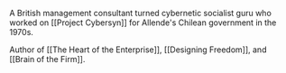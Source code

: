 A British management consultant turned cybernetic socialist guru who worked on [[Project Cybersyn]] for Allende's Chilean government in the 1970s. 

Author of [[The Heart of the Enterprise]], [[Designing Freedom]], and [[Brain of the Firm]].